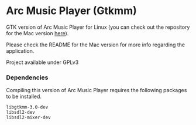 # Arc Music Player (Gtkmm)
GTK version of Arc Music Player for Linux (you can check out the repository for the Mac version [here](https://github.com/Arc676/Arc-Music-Player)).

Please check the README for the Mac version for more info regarding the application.

Project available under GPLv3

### Dependencies

Compiling this version of Arc Music Player requires the following packages to be installed.

```
libgtkmm-3.0-dev
libsdl2-dev
libsdl2-mixer-dev
```
